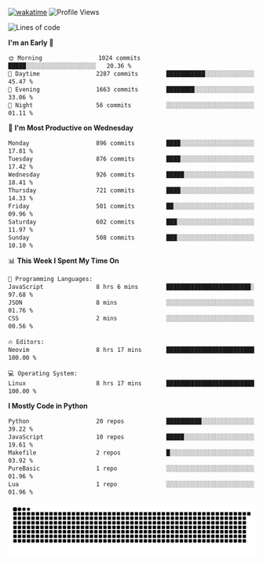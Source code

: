 [![wakatime](https://wakatime.com/badge/user/b920b284-3cde-4cd4-b72e-f7f22d050b16.svg)](https://wakatime.com/@b920b284-3cde-4cd4-b72e-f7f22d050b16)
![Profile Views](http://img.shields.io/badge/Profile%20Views-4586-blue)
<!--START_SECTION:waka-->
![Lines of code](https://img.shields.io/badge/From%20Hello%20World%20I%27ve%20Written-6.4%20million%20lines%20of%20code-blue)

**I'm an Early 🐤** 

```text
🌞 Morning                1024 commits        █████░░░░░░░░░░░░░░░░░░░░   20.36 % 
🌆 Daytime                2287 commits        ███████████░░░░░░░░░░░░░░   45.47 % 
🌃 Evening                1663 commits        ████████░░░░░░░░░░░░░░░░░   33.06 % 
🌙 Night                  56 commits          ░░░░░░░░░░░░░░░░░░░░░░░░░   01.11 % 
```
📅 **I'm Most Productive on Wednesday** 

```text
Monday                   896 commits         ████░░░░░░░░░░░░░░░░░░░░░   17.81 % 
Tuesday                  876 commits         ████░░░░░░░░░░░░░░░░░░░░░   17.42 % 
Wednesday                926 commits         █████░░░░░░░░░░░░░░░░░░░░   18.41 % 
Thursday                 721 commits         ████░░░░░░░░░░░░░░░░░░░░░   14.33 % 
Friday                   501 commits         ██░░░░░░░░░░░░░░░░░░░░░░░   09.96 % 
Saturday                 602 commits         ███░░░░░░░░░░░░░░░░░░░░░░   11.97 % 
Sunday                   508 commits         ███░░░░░░░░░░░░░░░░░░░░░░   10.10 % 
```


📊 **This Week I Spent My Time On** 

```text
💬 Programming Languages: 
JavaScript               8 hrs 6 mins        ████████████████████████░   97.68 % 
JSON                     8 mins              ░░░░░░░░░░░░░░░░░░░░░░░░░   01.76 % 
CSS                      2 mins              ░░░░░░░░░░░░░░░░░░░░░░░░░   00.56 % 

🔥 Editors: 
Neovim                   8 hrs 17 mins       █████████████████████████   100.00 % 

💻 Operating System: 
Linux                    8 hrs 17 mins       █████████████████████████   100.00 % 
```

**I Mostly Code in Python** 

```text
Python                   20 repos            ██████████░░░░░░░░░░░░░░░   39.22 % 
JavaScript               10 repos            █████░░░░░░░░░░░░░░░░░░░░   19.61 % 
Makefile                 2 repos             █░░░░░░░░░░░░░░░░░░░░░░░░   03.92 % 
PureBasic                1 repo              ░░░░░░░░░░░░░░░░░░░░░░░░░   01.96 % 
Lua                      1 repo              ░░░░░░░░░░░░░░░░░░░░░░░░░   01.96 % 
```




<!--END_SECTION:waka-->
![Snake animation](https://raw.githubusercontent.com/timmypidashev/timmypidashev/main/commits.svg)

